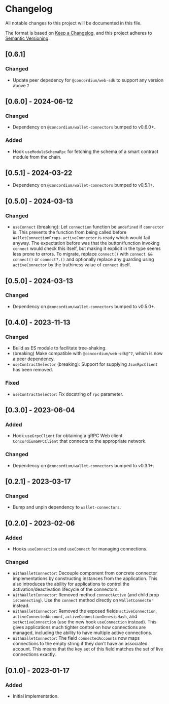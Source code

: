 # Changelog

All notable changes to this project will be documented in this file.

The format is based on [Keep a Changelog](https://keepachangelog.com/en/1.0.0/),
and this project adheres to [Semantic Versioning](https://semver.org/spec/v2.0.0.html).

## [0.6.1]

### Changed

-   Update peer depedency for `@concordium/web-sdk` to support any version above `7`

## [0.6.0] - 2024-06-12

### Changed

-   Dependency on `@concordium/wallet-connectors` bumped to v0.6.0+.

### Added

-   Hook `useModuleSchemaRpc` for fetching the schema of a smart contract module from the chain.

## [0.5.1] - 2024-03-22

-   Dependency on `@concordium/wallet-connectors` bumped to v0.5.1+.

## [0.5.0] - 2024-03-13

### Changed

-   `useConnect` (breaking): Let `connection` function be `undefined` if `connector` is.
    This prevents the function from being called before `WalletConnectionProps.activeConnector` is ready which would fail anyway.
    The expectation before was that the button/function invoking `connect` would check this itself,
    but making it explicit in the type seems less prone to errors.
    To migrate, replace `connect()` with `connect && connect()` or `connect?.()`
    and optionally replace any guarding using `activeConnector` by the truthiness value of `connect` itself.

## [0.5.0] - 2024-03-13

### Changed

-   Dependency on `@concordium/wallet-connectors` bumped to v0.5.0+.

## [0.4.0] - 2023-11-13

### Changed

-   Build as ES module to facilitate tree-shaking.
-   (breaking) Make compatible with `@concordium/web-sdk@^7`, which is now a peer dependency.
-   `useContractSelector` (breaking): Support for supplying `JsonRpcClient` has been removed.

### Fixed

-   `useContractSelector`: Fix docstring of `rpc` parameter.

## [0.3.0] - 2023-06-04

### Added

-   Hook `useGrpcClient` for obtaining a gRPC Web client `ConcordiumGRPCClient` that connects to the appropriate network.

### Changed

-   Dependency on `@concordium/wallet-connectors` bumped to v0.3.1+.

## [0.2.1] - 2023-03-17

### Changed

-   Bump and unpin dependency to `wallet-connectors`.

## [0.2.0] - 2023-02-06

### Added

-   Hooks `useConnection` and `useConnect` for managing connections.

### Changed

-   `WithWalletConnector`: Decouple component from concrete connector implementations by constructing instances from the application.
    This also introduces the ability for applications to control the activation/deactivation lifecycle of the connectors.
-   `WithWalletConnector`: Removed method `connectActive` (and child prop `isConnecting`).
    Use the `connect` method directly on `WalletConnector` instead.
-   `WithWalletConnector`: Removed the exposed fields `activeConnection`, `activeConnectedAccount`, `activeConnectionGenesisHash`,
    and `setActiveConnection` (use the new hook `useConnection` instead).
    This gives applications much tighter control on how connections are managed, including the ability to have multiple active connections.
-   `WithWalletConnector`: The field `connectedAccounts` now maps connections to the empty string if they don't have an associated account.
    This means that the key set of this field matches the set of live connections exactly.

## [0.1.0] - 2023-01-17

### Added

-   Initial implementation.
